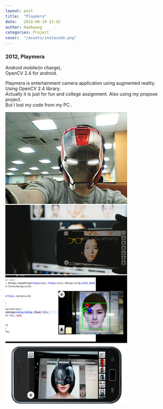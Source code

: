 ```yaml
---
layout: post
title:  "Playmera"
date:   2018-08-19 21:42
author: Haekwang
categories: Project
cover:  "/assets/instacode.png"
---
```

  
### 2012, Playmera  
Android mobile(in charge),  
OpenCV 2.4 for android.

Playmera is entertainment camera application using augmented reality.  
Using OpenCV 2.4 library.  
Actually it is just for fun and college assignment. Also using my propose project.  
But I lost my code from my PC..  


  
<img src="/assets/res/20180819/playmera_1.jpg" alt="image1" width="380px"/>   
<img src="/assets/res/20180819/playmera_2.PNG" alt="image2" width="380px"/>  
<img src="/assets/res/20180819/playmera_3.PNG" alt="image3" width="380px"/>   
<img src="/assets/res/20180819/playmera_4.PNG" alt="image4" width="380px"/>   
